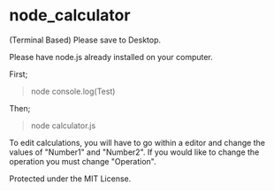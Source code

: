 # node_calculator
(Terminal Based)
Please save to Desktop.


Please have node.js already installed on your computer.


First;
> node
> console.log(Test)

Then;
> node calculator.js 



To edit calculations, you will have to go within a editor and change the values of "Number1" and "Number2".
If you would like to change the operation you must change "Operation".




Protected under the MIT License.
